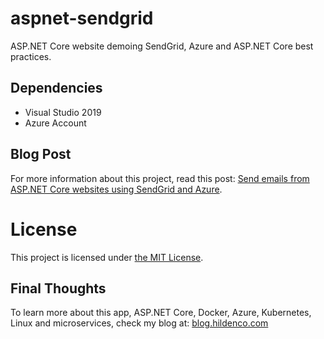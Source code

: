 # aspnet-sendgrid
ASP.NET Core website demoing SendGrid, Azure and ASP.NET Core best practices.

## Dependencies
* Visual Studio 2019
* Azure Account

## Blog Post
For more information about this project, read this post:
[Send emails from ASP.NET Core websites using SendGrid and Azure](https://blog.hildenco.com/2020/07/send-emails-from-aspnet-core-websites.html).

# License
This project is licensed under
[the MIT License](https://opensource.org/licenses/MIT).

## Final Thoughts
To learn more about this app, ASP.NET Core, Docker, Azure, Kubernetes,
Linux and microservices, check my blog at:
[blog.hildenco.com](https://blog.hildenco.com)

